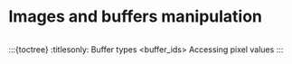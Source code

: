 # Images and buffers manipulation
```{include} content/news/news_release.md
```

:::{toctree}
:titlesonly:
Buffer types <buffer_ids>
Accessing pixel values <stlimage>
::: 

